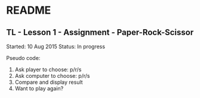 # README #
## TL - Lesson 1 - Assignment - Paper-Rock-Scissor ##

Started: 10 Aug 2015
Status: In progress

Pseudo code:
1. Ask player to choose: p/r/s
2. Ask computer to choose: p/r/s 
3. Compare and display result
4. Want to play again?
